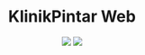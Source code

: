 <h1 align="center" name="top">KlinikPintar Web</h1>
<div align="center">
<a href="https://choosealicense.com/licenses/mit/" target="_blank">
<img src="https://img.shields.io/badge/License-MIT-green"></img></a>
<a href="#!" target="_blank">
<img src="https://img.shields.io/badge/project-planning-yellow"></img></a>
</div>
